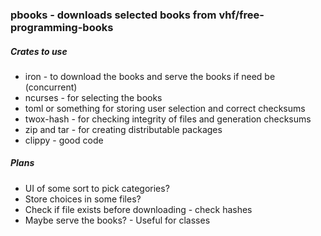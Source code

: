 ### pbooks - downloads selected books from vhf/free-programming-books

##### Crates to use
* iron - to download the books and serve the books if need be (concurrent)
* ncurses - for selecting the books
* toml or something for storing user selection and correct checksums
* twox-hash - for checking integrity of files and generation checksums
* zip and tar - for creating distributable packages
* clippy - good code

##### Plans
* UI of some sort to pick categories?
* Store choices in some files?
* Check if file exists before downloading - check hashes
* Maybe serve the books? - Useful for classes
